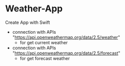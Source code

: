 # Weather-App
Create App with Swift
- connection with APIs "https://api.openweathermap.org/data/2.5/weather"
  - for get current weather
- connection with APIs "https://api.openweathermap.org/data/2.5/forecast"
  - for get forecast weather
